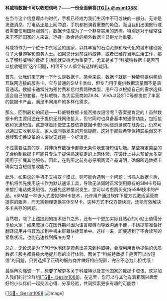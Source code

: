 **科威特数据卡可以收短信吗？——一份全面解答[[TG💪+ @esim1088](https://t.me/s/esim1088)]**

在当今这个信息爆炸的时代，手机已经成为我们生活中不可或缺的一部分。无论是发送消息、打电话还是上网冲浪，手机都扮演着重要的角色。而当我们出国旅行或者需要使用国际服务时，数据卡便成为了一个非常实用的选择。特别是对于经常往来于不同国家的人来说，选择一款合适的境外数据卡显得尤为重要。

科威特作为一个位于中东地区的国家，以其丰富的石油资源和现代化的城市建设吸引了大量游客和商务人士。如果您计划前往科威特，或者已经在当地生活工作，那么了解科威特的数据卡功能就显得尤为重要了。尤其是关于“科威特数据卡是否可以接收短信”这个问题，相信不少人都会有这样的疑问。

首先，让我们来了解一下什么是数据卡。简单来说，数据卡就是一种能够提供移动互联网连接的服务卡。它与普通的SIM卡类似，但专门用于提供数据流量而不是语音通话。数据卡通常分为预付费和后付费两种类型，用户可以根据自己的需求选择适合自己的套餐。在科威特，各大运营商如ZAIN、VIVA以及STC等都提供了丰富的数据卡产品，满足不同用户的多样化需求。

那么，回到最初的问题——科威特数据卡能否接收短信呢？答案是肯定的！虽然数据卡的主要用途在于提供无线网络接入，但它同时也具备基本的通信功能，包括接收和发送短信。这意味着即使您主要依靠数据卡进行网络浏览或在线办公，仍然可以通过它收到朋友、家人或同事发来的短信提醒。这对于那些希望保持联系但又不想频繁切换设备的人来说无疑是一个好消息。

不过需要注意的是，并非所有数据卡都能无条件地支持短信功能。某些特定类型的无合约制数据卡可能只专注于提供高速稳定的上网体验，在设计上并未预留太多空间用于扩展其他服务。因此，在购买之前务必仔细阅读产品说明，确保所选数据卡确实包含短信接收能力。

此外，如果您的手机不支持双卡模式，则可能会遇到一个问题：当插入数据卡后，手机将优先使用该卡作为默认通讯工具，导致无法同时正常使用原有的SIM卡号码来接打电话或发短信。为避免这种情况发生，您可以考虑购买支持eSIM技术的产品。eSIM是一种嵌入式虚拟SIM卡技术，允许用户通过软件下载方式激活运营商提供的服务，而无需物理更换实体SIM卡。这种方式不仅方便快捷，还能有效解决多卡共存的问题。

当然啦，除了上述提到的技术细节之外，还有一个更加实际且贴心的小贴士值得分享给大家：如果您担心在国外期间因为语言障碍而导致沟通不便，不妨提前准备好翻译应用并将其添加到手机主屏幕快捷菜单中。这样一来，即便遇到了不会读写的紧急状况，也能迅速找到解决方案！

总之，无论您是为了旅行休闲还是商务出差来到科威特，合理利用当地提供的优质数据卡服务都将极大地提升您的出行体验。而关于“科威特数据卡是否可以收短信”的问题，只要选择了正确的服务商并做好相应配置，完全不必为此担忧哦！

最后再次强调一下，想要了解更多关于科威特以及其他国家的数据卡资讯，欢迎加入我们的讨论群组[[TG💪+ @esim1088](https://t.me/s/esim1088)]。在这里，您可以与其他有着相同兴趣爱好的小伙伴们一起交流心得、分享经验，共同探索更多有趣的可能性！

[[TG💪+ @esim1088](https://t.me/s/esim1088) ![Image](https://i.postimg.cc/4NQfJmqS/Snipaste-2025-05-13-00-14-12.png)]